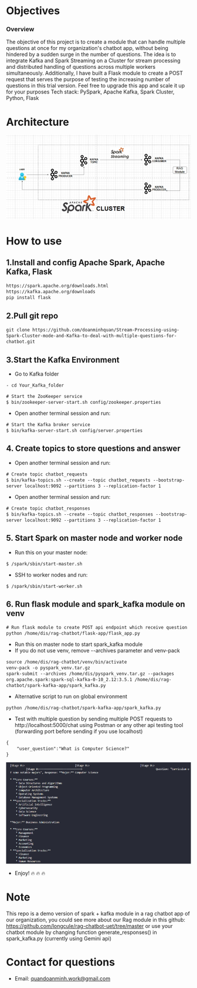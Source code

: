 # Objectives
### Overview
The objective of this project is to create a module that can handle multiple questions at once for my organization's chatbot app, without being hindered by a sudden surge in the number of questions. The idea is to integrate Kafka and Spark Streaming on a Cluster for stream processing and distributed handling of questions across multiple workers simultaneously. Additionally, I have built a Flask module to create a POST request that serves the purpose of testing the increasing number of questions in this trial version. Feel free to upgrade this app and scale it up for your purposes
Tech stack: PySpark, Apache Kafka, Spark Cluster, Python, Flask

# Architecture
![alt text](https://github.com/doanminhquan/Stream-Processing-using-Spark-Cluster-mode-and-Kafka-to-deal-with-multiple-questions-for-chatbot/blob/93bc465b1c3f71ebf8f77f3115b098cccbce3e8f/architecture.png)
# How to use

## 1.Install and config Apache Spark, Apache Kafka, Flask
```
https://spark.apache.org/downloads.html
https://kafka.apache.org/downloads
pip install flask
```
## 2.Pull git repo
```
git clone https://github.com/doanminhquan/Stream-Processing-using-Spark-Cluster-mode-and-Kafka-to-deal-with-multiple-questions-for-chatbot.git
```
## 3.Start the Kafka Environment
- Go to Kafka folder
```
- cd Your_Kafka_folder
```

```
# Start the ZooKeeper service
$ bin/zookeeper-server-start.sh config/zookeeper.properties
```
- Open another terminal session and run:
```
# Start the Kafka broker service
$ bin/kafka-server-start.sh config/server.properties
```
## 4. Create topics to store questions and answer
- Open another terminal session and run:
```
# Create topic chatbot_requests
$ bin/kafka-topics.sh --create --topic chatbot_requests --bootstrap-server localhost:9092 --partitions 3 --replication-factor 1
```
- Open another terminal session and run:
```
# Create topic chatbot_responses
$ bin/kafka-topics.sh --create --topic chatbot_responses --bootstrap-server localhost:9092 --partitions 3 --replication-factor 1
```

## 5. Start Spark on master node and worker node
- Run this on your master node:
```
$ /spark/sbin/start-master.sh
```
- SSH to worker nodes and run:
```
$ /spark/sbin/start-worker.sh
```
## 6. Run flask module and spark_kafka module on venv
```
# Run flask module to create POST api endpoint which receive question
python /home/dis/rag-chatbot/flask-app/flask_app.py
```
- Run this on master node to start spark_kafka module
- If you do not use venv, remove --archives parameter and venv-pack
```
source /home/dis/rag-chatbot/venv/bin/activate
venv-pack -o pyspark_venv.tar.gz
spark-submit --archives /home/dis/pyspark_venv.tar.gz --packages org.apache.spark:spark-sql-kafka-0-10_2.12:3.5.1 /home/dis/rag-chatbot/spark-kafka-app/spark_kafka.py
```
- Alternative script to run on global environment
```
python /home/dis/rag-chatbot/spark-kafka-app/spark_kafka.py
```

- Test with multiple question by sending multiple POST requests to http://localhost:5000/chat using Postman or any other api testing tool (forwarding port before sending if you use localhost)
```
{
    "user_question":"What is Computer Science?"
}
```
![alt text](https://github.com/doanminhquan/Stream-Processing-using-Spark-Cluster-mode-and-Kafka-to-deal-with-multiple-questions-for-chatbot/blob/93bc465b1c3f71ebf8f77f3115b098cccbce3e8f/answer.png)

- Enjoy! 🔥 🔥 🔥 
# Note
This repo is a demo version of spark + kafka module in a rag chatbot app of our organization, you could see more about our Rag module in this github: https://github.com/longcule/rag-chatbot-uet/tree/master or use your chatbot module by changing function generate_responses() in spark_kafka.py (currently using Gemini api)
# Contact for questions
- Email: quandoanminh.work@gmail.com
